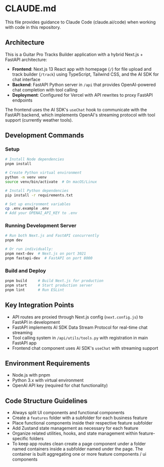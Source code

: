# CLAUDE.md

This file provides guidance to Claude Code (claude.ai/code) when working with code in this repository.

## Architecture

This is a Guitar Pro Tracks Builder application with a hybrid Next.js + FastAPI architecture:

- **Frontend**: Next.js 13 React app with homepage (`/`) for file upload and track builder (`/track`) using TypeScript, Tailwind CSS, and the AI SDK for chat interface
- **Backend**: FastAPI Python server in `/api` that provides OpenAI-powered chat completion with tool calling
- **Deployment**: Configured for Vercel with API rewrites to proxy FastAPI endpoints

The frontend uses the AI SDK's `useChat` hook to communicate with the FastAPI backend, which implements OpenAI's streaming protocol with tool support (currently weather tools).

## Development Commands

### Setup
```bash
# Install Node dependencies
pnpm install

# Create Python virtual environment
python -m venv venv
source venv/bin/activate  # On macOS/Linux

# Install Python dependencies
pip install -r requirements.txt

# Set up environment variables
cp .env.example .env
# Add your OPENAI_API_KEY to .env
```

### Running Development Server
```bash
# Run both Next.js and FastAPI concurrently
pnpm dev

# Or run individually:
pnpm next-dev  # Next.js on port 3021
pnpm fastapi-dev  # FastAPI on port 8000
```

### Build and Deploy
```bash
pnpm build     # Build Next.js for production
pnpm start     # Start production server
pnpm lint      # Run ESLint
```

## Key Integration Points

- API routes are proxied through Next.js config (`next.config.js`) to FastAPI in development
- FastAPI implements AI SDK Data Stream Protocol for real-time chat streaming
- Tool calling system in `/api/utils/tools.py` with registration in main FastAPI app
- Frontend chat component uses AI SDK's `useChat` with streaming support

## Environment Requirements

- Node.js with pnpm
- Python 3.x with virtual environment
- OpenAI API key (required for chat functionality)

## Code Structure Guidelines

- Always split UI components and functional components
- Create a `features` folder with a subfolder for each business feature
- Place functional components inside their respective feature subfolder
- Add Zustand state management as necessary for each feature
- Organize related utilities, hooks, and state management within feature-specific folders
- To keep app routes clean create a page component under a folder named containers inside a subfolder named under the page. The container is built aggregating one or more feature components / ui components